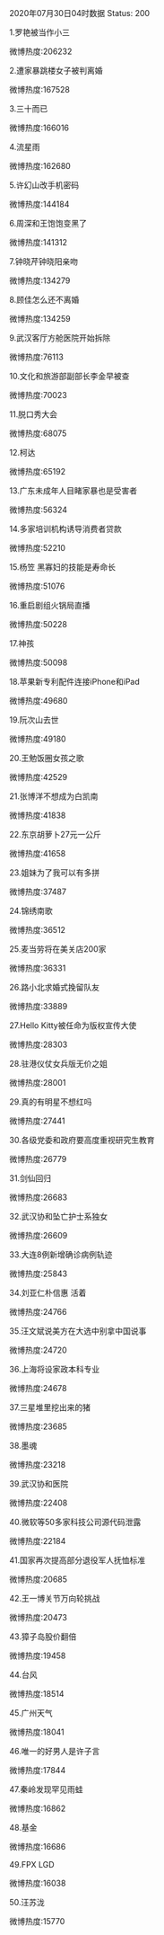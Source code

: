 2020年07月30日04时数据
Status: 200

1.罗艳被当作小三

微博热度:206232

2.遭家暴跳楼女子被判离婚

微博热度:167528

3.三十而已

微博热度:166016

4.流星雨

微博热度:162680

5.许幻山改手机密码

微博热度:144184

6.周深和王饱饱变黑了

微博热度:141312

7.钟晓芹钟晓阳亲吻

微博热度:134279

8.顾佳怎么还不离婚

微博热度:134259

9.武汉客厅方舱医院开始拆除

微博热度:76113

10.文化和旅游部副部长李金早被查

微博热度:70023

11.脱口秀大会

微博热度:68075

12.柯达

微博热度:65192

13.广东未成年人目睹家暴也是受害者

微博热度:56324

14.多家培训机构诱导消费者贷款

微博热度:52210

15.杨笠 黑寡妇的技能是寿命长

微博热度:51076

16.重启剧组火锅局直播

微博热度:50228

17.神孩

微博热度:50098

18.苹果新专利配件连接iPhone和iPad

微博热度:49680

19.阮次山去世

微博热度:49180

20.王勉饭圈女孩之歌

微博热度:42529

21.张博洋不想成为白凯南

微博热度:41838

22.东京胡萝卜27元一公斤

微博热度:41658

23.姐妹为了我可以有多拼

微博热度:37487

24.锦绣南歌

微博热度:36512

25.麦当劳将在美关店200家

微博热度:36331

26.路小北求婚式挽留队友

微博热度:33889

27.Hello Kitty被任命为版权宣传大使

微博热度:28303

28.驻港仪仗女兵版无价之姐

微博热度:28001

29.真的有明星不想红吗

微博热度:27441

30.各级党委和政府要高度重视研究生教育

微博热度:26779

31.剑仙回归

微博热度:26683

32.武汉协和坠亡护士系独女

微博热度:26609

33.大连8例新增确诊病例轨迹

微博热度:25843

34.刘亚仁朴信惠 活着

微博热度:24766

35.汪文斌说美方在大选中别拿中国说事

微博热度:24720

36.上海将设家政本科专业

微博热度:24678

37.三星堆里挖出来的猪

微博热度:23685

38.墨魂

微博热度:23218

39.武汉协和医院

微博热度:22408

40.微软等50多家科技公司源代码泄露

微博热度:22184

41.国家再次提高部分退役军人抚恤标准

微博热度:20685

42.王一博关节万向轮挑战

微博热度:20473

43.獐子岛股价翻倍

微博热度:19458

44.台风

微博热度:18514

45.广州天气

微博热度:18041

46.唯一的好男人是许子言

微博热度:17844

47.秦岭发现罕见雨蛙

微博热度:16862

48.基金

微博热度:16686

49.FPX LGD

微博热度:16038

50.汪苏泷

微博热度:15770


